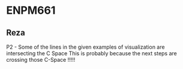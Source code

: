 # ENPM661
## Reza
P2 - Some of the lines in the given examples of visualization are intersecting the C Space 
This is probably because the next steps are crossing those C-Space !!!!!
